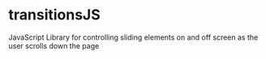 # transitionsJS
JavaScript Library for controlling sliding elements on and off screen as the user scrolls down the page

